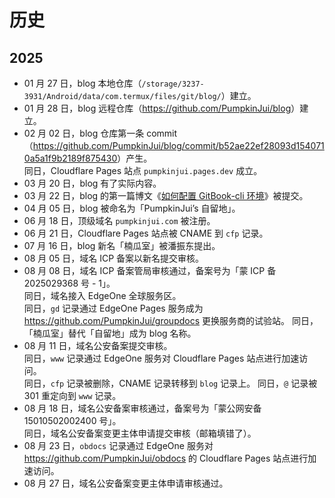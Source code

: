 # 历史

## 2025

- 01 月 27 日，blog 本地仓库（`/storage/3237-3931/Android/data/com.termux/files/git/blog/`）建立。
- 01 月 28 日，blog 远程仓库（<https://github.com/PumpkinJui/blog>）建立。
- 02 月 02 日，blog 仓库第一条 commit（<https://github.com/PumpkinJui/blog/commit/b52ae22ef28093d1540710a5a1f9b2189f875430>）产生。  
  同日，Cloudflare Pages 站点 `pumpkinjui.pages.dev` 成立。
- 03 月 20 日，blog 有了实际内容。
- 03 月 22 日，blog 的第一篇博文《[如何配置 GitBook-cli 环境](../blog/posts/240810_how_to_gitbook.md)》被提交。
- 04 月 05 日，blog 被命名为「PumpkinJui’s 自留地」。
- 06 月 18 日，顶级域名 `pumpkinjui.com` 被注册。
- 06 月 21 日，Cloudflare Pages 站点被 CNAME 到 `cfp` 记录。
- 07 月 16 日，blog 新名「楠瓜室」被潘振东提出。
- 08 月 05 日，域名 ICP 备案以新名提交审核。
- 08 月 08 日，域名 ICP 备案管局审核通过，备案号为「蒙 ICP 备 2025029368 号 - 1」。  
  同日，域名接入 EdgeOne 全球服务区。  
  同日，`gd` 记录通过 EdgeOne Pages 服务成为 <https://github.com/PumpkinJui/groupdocs> 更换服务商的试验站。
  同日，「楠瓜室」替代「自留地」成为 blog 名称。
- 08 月 11 日，域名公安备案提交审核。  
  同日，`www` 记录通过 EdgeOne 服务对 Cloudflare Pages 站点进行加速访问。  
  同日，`cfp` 记录被删除，CNAME 记录转移到 `blog` 记录上。
  同日，`@` 记录被 301 重定向到 `www` 记录。
- 08 月 18 日，域名公安备案审核通过，备案号为「蒙公网安备 15010502002400 号」。  
  同日，域名公安备案变更主体申请提交审核（邮箱填错了）。
- 08 月 23 日，`obdocs` 记录通过 EdgeOne 服务对 <https://github.com/PumpkinJui/obdocs> 的 Cloudflare Pages 站点进行加速访问。
- 08 月 27 日，域名公安备案变更主体申请审核通过。
